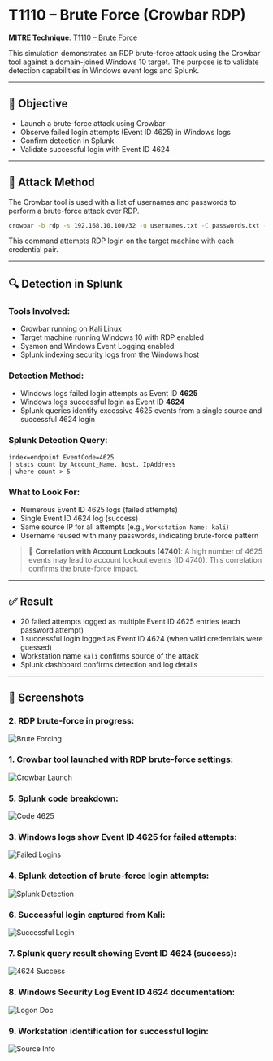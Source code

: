 # T1110 – Brute Force (Crowbar RDP)

**MITRE Technique**: [T1110 – Brute Force](https://attack.mitre.org/techniques/T1110/)

This simulation demonstrates an RDP brute-force attack using the Crowbar tool against a domain-joined Windows 10 target. The purpose is to validate detection capabilities in Windows event logs and Splunk.

---

## 🎯 Objective

* Launch a brute-force attack using Crowbar
* Observe failed login attempts (Event ID 4625) in Windows logs
* Confirm detection in Splunk
* Validate successful login with Event ID 4624

---

## 🧪 Attack Method

The Crowbar tool is used with a list of usernames and passwords to perform a brute-force attack over RDP.

```bash
crowbar -b rdp -s 192.168.10.100/32 -u usernames.txt -C passwords.txt -n 3389
```

This command attempts RDP login on the target machine with each credential pair.

---

## 🔍 Detection in Splunk

### Tools Involved:

* Crowbar running on Kali Linux
* Target machine running Windows 10 with RDP enabled
* Sysmon and Windows Event Logging enabled
* Splunk indexing security logs from the Windows host

### Detection Method:

* Windows logs failed login attempts as Event ID **4625**
* Windows logs successful login as Event ID **4624**
* Splunk queries identify excessive 4625 events from a single source and successful 4624 login

### Splunk Detection Query:

```splunk
index=endpoint EventCode=4625
| stats count by Account_Name, host, IpAddress
| where count > 5
```

### What to Look For:

* Numerous Event ID 4625 logs (failed attempts)
* Single Event ID 4624 log (success)
* Same source IP for all attempts (e.g., `Workstation Name: kali`)
* Username reused with many passwords, indicating brute-force pattern

> 🔎 **Correlation with Account Lockouts (4740)**: A high number of 4625 events may lead to account lockout events (ID 4740). This correlation confirms the brute-force impact.

---

## ✅ Result

* 20 failed attempts logged as multiple Event ID 4625 entries (each password attempt)
* 1 successful login logged as Event ID 4624 (when valid credentials were guessed)
* Workstation name `kali` confirms source of the attack
* Splunk dashboard confirms detection and log details

---

## 📸 Screenshots


### 2. RDP brute-force in progress:

![Brute Forcing](../screenshots/kali%20passwords.PNG)

### 1. Crowbar tool launched with RDP brute-force settings:

![Crowbar Launch](../screenshots/crowbar.PNG)
### 5. Splunk code breakdown:

![Code 4625](../screenshots/kali%20code%204625.PNG)

### 3. Windows logs show Event ID 4625 for failed attempts:

![Failed Logins](../screenshots/kali%20account%20fialed%20to%20log%20on.PNG)

### 4. Splunk detection of brute-force login attempts:

![Splunk Detection](../screenshots/kali%20brute%20force%20activity%2025.PNG)


### 6. Successful login captured from Kali:

![Successful Login](../screenshots/kali%20login%20on%20splunk.PNG)

### 7. Splunk query result showing Event ID 4624 (success):

![4624 Success](../screenshots/4624%20success.PNG)

### 8. Windows Security Log Event ID 4624 documentation:

![Logon Doc](../screenshots/account%20logged%20on.PNG)

### 9. Workstation identification for successful login:

![Source Info](../screenshots/workstation%20the%20success%20log%20in%20came%20from.PNG)
